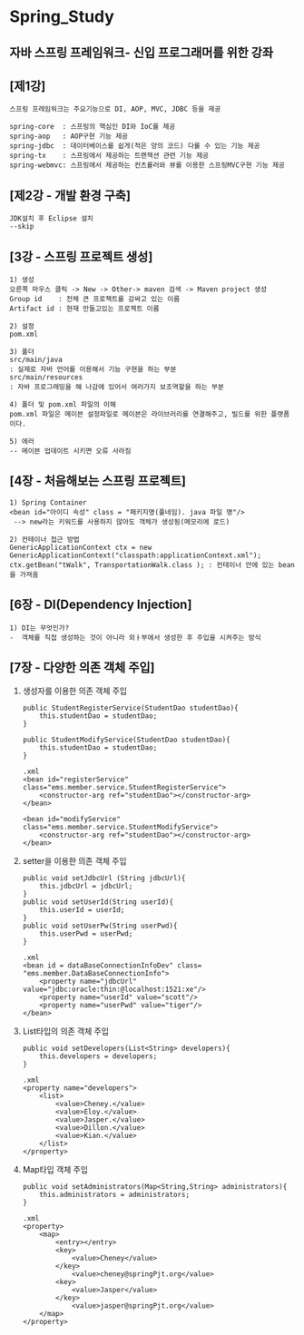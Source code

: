# Spring_Study

자바 스프링 프레임워크- 신입 프로그래머를 위한 강좌 
-------------
[제1강]
-------------	
	스프링 프레임워크는 주요기능으로 DI, AOP, MVC, JDBC 등을 제공

	spring-core  : 스프링의 핵심인 DI와 IoC를 제공
	spring-aop   : AOP구현 기능 제공
	spring-jdbc  : 데이터베이스를 쉽게(적은 양의 코드) 다룰 수 있는 기능 제공
	spring-tx    : 스프링에서 제공하는 트랜잭션 관련 기능 제공
	spring-webmvc: 스프링에서 제공하는 컨츠롤러와 뷰를 이용한 스프링MVC구현 기능 제공

[제2강 - 개발 환경 구축]
-------------	
	JDK설치 후 Eclipse 설치 
	--skip

[3강 - 스프링 프로젝트 생성]
-------------	
	1) 생성
	오른쪽 마우스 클릭 -> New -> Other-> maven 검색 -> Maven project 생성
	Group id 	: 전체 큰 프로젝트를 감싸고 있는 이름
	Artifact id : 현재 만들고있는 프로젝트 이름

	2) 설정 
	pom.xml

	3) 폴더
	src/main/java
	: 실제로 자바 언어를 이용해서 기능 구현을 하는 부분
	src/main/resources
	: 자바 프로그래밍을 해 나감에 있어서 여러가지 보조역할을 하는 부분
	
	4) 폴더 및 pom.xml 파일의 이해
	pom.xml 파일은 메이븐 설정파일로 메이븐은 라이브러리를 연결해주고, 빌드를 위한 플랫폼이다. 
	
	5) 에러 
	-- 메이븐 업데이트 시키면 오류 사라짐
	
[4장 - 처음해보는 스프링 프로젝트]
-------------
	1) Spring Container 
	<bean id="아이디 속성" class = "패키지명(풀네임). java 파일 명"/>
	 --> new라는 키워드를 사용하지 않아도 객체가 생성됨(메모리에 로드)

	2) 컨테이너 접근 방법 
	GenericApplicationContext ctx = new GenericApplicationContext("classpath:applicationContext.xml");
	ctx.getBean("tWalk", TransportationWalk.class ); : 컨테이너 안에 있는 bean을 가져옴	 

[6장 - DI(Dependency Injection]
-------------

	1) DI는 무엇인가?
	-  객체를 직접 생성하는 것이 아니라 외ㅏ부에서 생성한 후 주입을 시켜주는 방식 
	

[7장 - 다양한 의존 객체 주입]
-------------	
	
1) 생성자를 이용한 의존 객체 주입
	```
	public StudentRegisterService(StudentDao studentDao){
		this.studentDao = studentDao;
	}
	
	public StudentModifyService(StudentDao studentDao){
		this.studentDao = studentDao;
	}
	
	.xml
	<bean id="registerService" class="ems.member.service.StudentRegisterService">
		<constructor-arg ref="studentDao"></constructor-arg>
	</bean>
	
	<bean id="modifyService" class="ems.member.service.StudentModifyService">
		<constructor-arg ref="studentDao"></constructor-arg>
	</bean>
	```
2) setter을 이용한 의존 객체 주입
	```
	public void setJdbcUrl (String jdbcUrl){
		this.jdbcUrl = jdbcUrl;
	}
	public void setUserId(String userId){
		this.userId = userId;
	}
	public void setUserPw(String userPwd){
		this.userPwd = userPwd;
	}
	
	.xml
	<bean id = dataBaseConnectionInfoDev" class= "ems.member.DataBaseConnectionInfo">
		<property name="jdbcUrl" value="jdbc:oracle:thin:@localhost:1521:xe"/>
		<property name="userId" value="scott"/>
		<property name="userPwd" value="tiger"/>
	</bean>
	```
3) List타입의 의존 객체 주입 
	```
	public void setDevelopers(List<String> developers){
		this.developers = developers;
	}
	
	.xml
	<property name="developers">
		<list>
			<value>Cheney.</value>
			<value>Eloy.</value>
			<value>Jasper.</value>
			<value>Dillon.</value>
			<value>Kian.</value>
		</list>
	</property>
	```
4) Map타입 객체 주입
	```
	public void setAdministrators(Map<String,String> administrators){
		this.administrators = administrators;
	}
	
	.xml 
	<property>
		<map>
			<entry></entry>
			<key>
				<value>Cheney</value>
			</key>
				<value>cheney@springPjt.org</value>
			<key>
				<value>Jasper</value>
			</key>
				<value>jasper@springPjt.org</value>
		</map>
	</property>
	```







